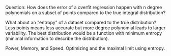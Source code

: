 Question:
How does the error of a overfit regression happen with n degree polynomials on a subset of points compared to the true integral distribution?

What about an "entropy" of a dataset compared to the true distribution?
Less points means less accurate but more degree polynomial leads to larger variability.
The best distribution would be a function with minimum entropy (minimal information to describe the distribution).

Power, Memory, and Speed.
Optimizing and the maximal limit using entropy.
